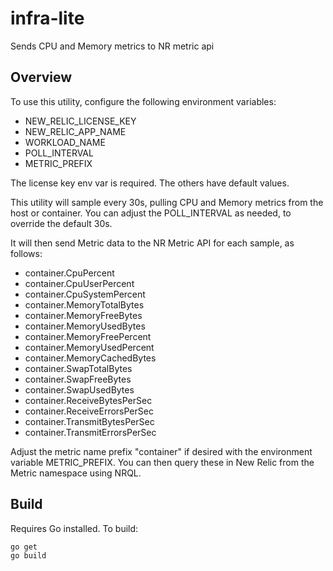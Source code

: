 # infra-lite
Sends CPU and Memory metrics to NR metric api

## Overview
To use this utility, configure the following environment variables:

* NEW_RELIC_LICENSE_KEY
* NEW_RELIC_APP_NAME
* WORKLOAD_NAME
* POLL_INTERVAL
* METRIC_PREFIX

The license key env var is required.  The others have default values.

This utility will sample every 30s, pulling CPU and Memory metrics from the host or container.
You can adjust the POLL_INTERVAL as needed, to override the default 30s.

It will then send Metric data to the NR Metric API for each sample, as follows:

* container.CpuPercent
* container.CpuUserPercent
* container.CpuSystemPercent
* container.MemoryTotalBytes
* container.MemoryFreeBytes
* container.MemoryUsedBytes
* container.MemoryFreePercent
* container.MemoryUsedPercent
* container.MemoryCachedBytes
* container.SwapTotalBytes
* container.SwapFreeBytes
* container.SwapUsedBytes
* container.ReceiveBytesPerSec
* container.ReceiveErrorsPerSec
* container.TransmitBytesPerSec
* container.TransmitErrorsPerSec

Adjust the metric name prefix "container" if desired with the environment variable METRIC_PREFIX.
You can then query these in New Relic from the Metric namespace using NRQL.

## Build

Requires Go installed.  To build:
```sh
go get
go build
```

